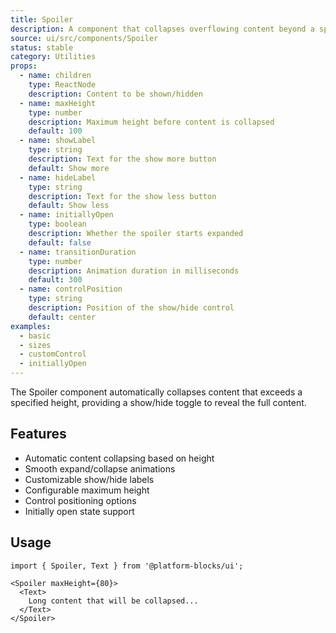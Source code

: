 ```yaml
---
title: Spoiler
description: A component that collapses overflowing content beyond a specified height
source: ui/src/components/Spoiler
status: stable
category: Utilities
props:
  - name: children
    type: ReactNode
    description: Content to be shown/hidden
  - name: maxHeight
    type: number
    description: Maximum height before content is collapsed
    default: 100
  - name: showLabel
    type: string
    description: Text for the show more button
    default: Show more
  - name: hideLabel
    type: string
    description: Text for the show less button
    default: Show less
  - name: initiallyOpen
    type: boolean
    description: Whether the spoiler starts expanded
    default: false
  - name: transitionDuration
    type: number
    description: Animation duration in milliseconds
    default: 300
  - name: controlPosition
    type: string
    description: Position of the show/hide control
    default: center
examples:
  - basic
  - sizes
  - customControl
  - initiallyOpen
---
```


The Spoiler component automatically collapses content that exceeds a specified height, providing a show/hide toggle to reveal the full content.

## Features

- Automatic content collapsing based on height
- Smooth expand/collapse animations
- Customizable show/hide labels
- Configurable maximum height
- Control positioning options
- Initially open state support

## Usage

```tsx
import { Spoiler, Text } from '@platform-blocks/ui';

<Spoiler maxHeight={80}>
  <Text>
    Long content that will be collapsed...
  </Text>
</Spoiler>
```
